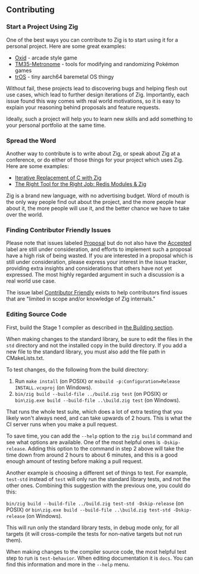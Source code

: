 ## Contributing

### Start a Project Using Zig

One of the best ways you can contribute to Zig is to start using it for a
personal project. Here are some great examples:

 * [Oxid](https://github.com/dbandstra/oxid) - arcade style game
 * [TM35-Metronome](https://github.com/TM35-Metronome) - tools for modifying and randomizing Pokémon games
 * [trOS](https://github.com/sjdh02/trOS) - tiny aarch64 baremetal OS thingy

Without fail, these projects lead to discovering bugs and helping flesh out use
cases, which lead to further design iterations of Zig. Importantly, each issue
found this way comes with real world motivations, so it is easy to explain
your reasoning behind proposals and feature requests.

Ideally, such a project will help you to learn new skills and add something
to your personal portfolio at the same time.

### Spread the Word

Another way to contribute is to write about Zig, or speak about Zig at a
conference, or do either of those things for your project which uses Zig.
Here are some examples:

 * [Iterative Replacement of C with Zig](http://tiehuis.github.io/blog/zig1.html)
 * [The Right Tool for the Right Job: Redis Modules & Zig](https://www.youtube.com/watch?v=eCHM8-_poZY)

Zig is a brand new language, with no advertising budget. Word of mouth is the
only way people find out about the project, and the more people hear about it,
the more people will use it, and the better chance we have to take over the
world.

### Finding Contributor Friendly Issues

Please note that issues labeled
[Proposal](https://github.com/ziglang/zig/issues?q=is%3Aissue+is%3Aopen+label%3Aproposal)
but do not also have the
[Accepted](https://github.com/ziglang/zig/issues?q=is%3Aissue+is%3Aopen+label%3Aaccepted)
label are still under consideration, and efforts to implement such a proposal
have a high risk of being wasted. If you are interested in a proposal which is
still under consideration, please express your interest in the issue tracker,
providing extra insights and considerations that others have not yet expressed.
The most highly regarded argument in such a discussion is a real world use case.

The issue label
[Contributor Friendly](https://github.com/ziglang/zig/issues?q=is%3Aissue+is%3Aopen+label%3A%22contributor+friendly%22)
exists to help contributors find issues that are "limited in scope and/or
knowledge of Zig internals."

### Editing Source Code

First, build the Stage 1 compiler as described in [the Building section](#building).

When making changes to the standard library, be sure to edit the files in the
`std` directory and not the installed copy in the build directory. If you add a
new file to the standard library, you must also add the file path in
CMakeLists.txt.

To test changes, do the following from the build directory:

1. Run `make install` (on POSIX) or
   `msbuild -p:Configuration=Release INSTALL.vcxproj` (on Windows).
2. `bin/zig build --build-file ../build.zig test` (on POSIX) or
   `bin\zig.exe build --build-file ..\build.zig test` (on Windows).

That runs the whole test suite, which does a lot of extra testing that you
likely won't always need, and can take upwards of 2 hours. This is what the
CI server runs when you make a pull request.

To save time, you can add the `--help` option to the `zig build` command and
see what options are available. One of the most helpful ones is
`-Dskip-release`. Adding this option to the command in step 2 above will take
the time down from around 2 hours to about 6 minutes, and this is a good
enough amount of testing before making a pull request.

Another example is choosing a different set of things to test. For example,
`test-std` instead of `test` will only run the standard library tests, and
not the other ones. Combining this suggestion with the previous one, you could
do this:

`bin/zig build --build-file ../build.zig test-std -Dskip-release` (on POSIX) or
`bin\zig.exe build --build-file ..\build.zig test-std -Dskip-release` (on Windows).

This will run only the standard library tests, in debug mode only, for all
targets (it will cross-compile the tests for non-native targets but not run
them).

When making changes to the compiler source code, the most helpful test step to
run is `test-behavior`. When editing documentation it is `docs`. You can find
this information and more in the `--help` menu.
